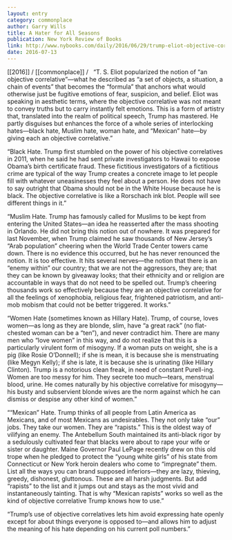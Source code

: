 ```yaml
---
layout: entry
category: commonplace
author: Garry Wills
title: A Hater for All Seasons
publication: New York Review of Books
link: http://www.nybooks.com/daily/2016/06/29/trump-eliot-objective-correlatives-hater-for-all-seasons/
date: 2016-07-13
---
```


[[2016]] / [[commonplace]] / 
 
“T. S. Eliot popularized the notion of “an objective correlative”—what he described as “a set of objects, a situation, a chain of events” that becomes the “formula” that anchors what would otherwise just be fugitive emotions of fear, suspicion, and belief. Eliot was speaking in aesthetic terms, where the objective correlative was not meant to convey truths but to carry instantly felt emotions. This is a form of artistry that, translated into the realm of political speech, Trump has mastered. He partly disguises but enhances the force of a whole series of interlocking hates—black hate, Muslim hate, woman hate, and “Mexican” hate—by giving each an objective correlative.”

“Black Hate. Trump first stumbled on the power of his objective correlatives in 2011, when he said he had sent private investigators to Hawaii to expose Obama’s birth certificate fraud. These fictitious investigators of a fictitious crime are typical of the way Trump creates a concrete image to let people fill with whatever uneasinesses they feel about a person. He does not have to say outright that Obama should not be in the White House because he is black. The objective correlative is like a Rorschach ink blot. People will see different things in it.”

“Muslim Hate. Trump has famously called for Muslims to be kept from entering the United States—an idea he reasserted after the mass shooting in Orlando. He did not bring this notion out of nowhere. It was prepared for last November, when Trump claimed he saw thousands of New Jersey’s “Arab population” cheering when the World Trade Center towers came down. There is no evidence this occurred, but he has never renounced the notion. It is too effective. It hits several nerves—the notion that there is an “enemy within” our country; that we are not the aggressors, they are; that they can be known by giveaway looks; that their ethnicity and or religion are accountable in ways that do not need to be spelled out. Trump’s cheering thousands work so effectively because they are an objective correlative for all the feelings of xenophobia, religious fear, frightened patriotism, and anti-mob mobism that could not be better triggered. It works.”

“Women Hate (sometimes known as Hillary Hate). Trump, of course, loves women—as long as they are blonde, slim, have “a great rack” (no flat-chested woman can be a “ten”), and never contradict him. There are many men who “love women” in this way, and do not realize that this is a particularly virulent form of misogyny. If a woman puts on weight, she is a pig (like Rosie O’Donnell); if she is mean, it is because she is menstruating (like Megyn Kelly); if she is late, it is because she is urinating (like Hillary Clinton). Trump is a notorious clean freak, in need of constant Purell-ing. Women are too messy for him. They secrete too much—tears, menstrual blood, urine. He comes naturally by his objective correlative for misogyny—his busty and subservient blonde wives are the norm against which he can dismiss or despise any other kind of women.”

““Mexican” Hate. Trump thinks of all people from Latin America as Mexicans, and of most Mexicans as undesirables. They not only take “our” jobs. They take our women. They are “rapists.” This is the oldest way of vilifying an enemy. The Antebellum South maintained its anti-black rigor by a sedulously cultivated fear that blacks were about to rape your wife or sister or daughter. Maine Governor Paul LePage recently drew on this old trope when he pledged to protect the “young white girls” of his state from Connecticut or New York heroin dealers who come to “impregnate” them. List all the ways you can brand supposed inferiors—they are lazy, thieving, greedy, dishonest, gluttonous. These are all harsh judgments. But add “rapists” to the list and it jumps out and stays as the most vivid and instantaneously tainting. That is why “Mexican rapists” works so well as the kind of objective correlative Trump knows how to use.”

“Trump’s use of objective correlatives lets him avoid expressing hate openly except for about things everyone is opposed to—and allows him to adjust the meaning of his hate depending on his current poll numbers.”


